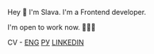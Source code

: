 Hey 👋 I'm Slava.
I'm a Frontend developer. 

I'm open to work now. 👨🏼‍💻

CV - [ENG](https://resume.io/r/7IYZw9bfp) [РУ](https://resume.io/r/wJFCUmLgH)
[LINKEDIN](https://www.linkedin.com/in/slava-terekhov/)
